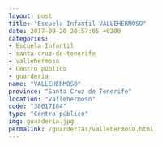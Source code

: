 ```yaml
---
layout: post
title: "Escuela Infantil VALLEHERMOSO"
date: 2017-09-20 20:57:05 +0200
categories:
- Escuela Infantil
- santa-cruz-de-tenerife
- vallehermoso
- Centro público
- guarderia
name: "VALLEHERMOSO"
province: "Santa Cruz de Tenerife"
location: "Vallehermoso"
code: "38017184"
type: "Centro público"
img: guarderia.jpg
permalink: /guarderias/vallehermoso.html
---
```

